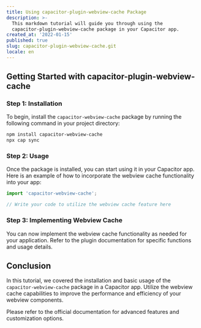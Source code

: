 ```yaml
---
title: Using capacitor-plugin-webview-cache Package
description: >-
  This markdown tutorial will guide you through using the
  capacitor-plugin-webview-cache package in your Capacitor app.
created_at: '2022-01-15'
published: true
slug: capacitor-plugin-webview-cache.git
locale: en
---
```


## Getting Started with capacitor-plugin-webview-cache

### Step 1: Installation

To begin, install the `capacitor-webview-cache` package by running the following command in your project directory:

```bash
npm install capacitor-webview-cache
npx cap sync
```

### Step 2: Usage

Once the package is installed, you can start using it in your Capacitor app. Here is an example of how to incorporate the webview cache functionality into your app:

```typescript
import 'capacitor-webview-cache';

// Write your code to utilize the webview cache feature here
```

### Step 3: Implementing Webview Cache

You can now implement the webview cache functionality as needed for your application. Refer to the plugin documentation for specific functions and usage details.

## Conclusion

In this tutorial, we covered the installation and basic usage of the `capacitor-webview-cache` package in a Capacitor app. Utilize the webview cache capabilities to improve the performance and efficiency of your webview components.

Please refer to the official documentation for advanced features and customization options.
